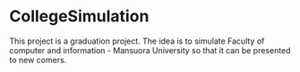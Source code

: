 # CollegeSimulation
This project is a graduation project. The idea is to simulate Faculty of computer and information - Mansuora University so that it can be presented to new comers.
